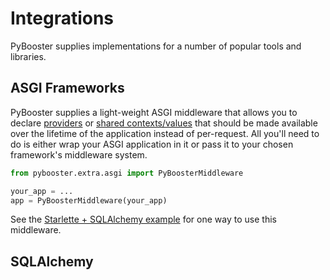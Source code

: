 # Integrations

PyBooster supplies implementations for a number of popular tools and libraries.

## ASGI Frameworks

PyBooster supplies a light-weight ASGI middleware that allows you to declare
[providers](features.md#providers) or [shared contexts/values](features.md#sharing) that
should be made available over the lifetime of the application instead of per-request.
All you'll need to do is either wrap your ASGI application in it or pass it to your
chosen framework's middleware system.

```python
from pybooster.extra.asgi import PyBoosterMiddleware

your_app = ...
app = PyBoosterMiddleware(your_app)
```

See the [Starlette + SQLAlchemy example](examples.md#starlette-sqlalchemy) for one way
to use this middleware.

## SQLAlchemy
